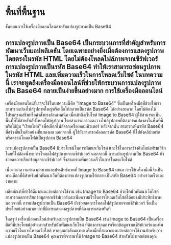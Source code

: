 พื้นที่พื้นฐาน
==============

ขั้นตอนการใช้เครื่องมือออนไลน์สำหรับแปลงรูปภาพเป็น Base64

การแปลงรูปภาพเป็น Base64 เป็นกระบวนการที่สำคัญสำหรับการพัฒนาเว็บแอปพลิเคชัน โดยเฉพาะอย่างยิ่งเมื่อต้องการแสดงรูปภาพโดยตรงในรหัส HTML โดยไม่ต้องโหลดไฟล์ภาพจากเซิร์ฟเวอร์ การแปลงรูปภาพเป็นรหัส Base64 ทำให้เราสามารถซ่อนรูปภาพในรหัส HTML และเพิ่มความเร็วในการโหลดเว็บไซต์ ในบทความนี้ เราจะพูดถึงเครื่องมือออนไลน์ที่ช่วยให้กระบวนการแปลงรูปภาพเป็น Base64 กลายเป็นง่ายขึ้นอย่างมาก การใช้เครื่องมือออนไลน์
-----------------------

เครื่องมือออนไลน์ที่เราจะใช้ในบทความนี้คือ "Image to Base64" ซึ่งเป็นเครื่องมือที่ช่วยให้เราสามารถแปลงไฟล์รูปภาพใหญ่หรือเล็กให้กลายเป็นรหัส Base64 ได้อย่างสะดวก โดยไม่ต้องใช้โปรแกรมเสริมหรือคำสั่งทางด้านเทคนิค เมื่อเข้าถึงเว็บไซต์ Image to Base64 ผู้ใช้สามารถเห็นพื้นที่ที่ใช้สำหรับอัปโหลดไฟล์รูปภาพ โดยสามารถลากและวางไฟล์รูปภาพที่ต้องการแปลงลงในพื้นที่นี้ หรือใช้ปุ่ม "เรียกไฟล์" เพื่อเลือกไฟล์จากเครื่องคอมพิวเตอร์ หลังจากนั้น สามารถเห็นรหัส Base64 ที่สร้างขึ้นในตัวอย่างที่แสดงผล นอกจากนี้ ผู้ใช้ยังสามารถคัดลอกรหัส Base64 นี้ไปยังคลิปบอร์ด หรือดาวน์โหลดไฟล์เป็นรูปภาพ Base64

การแปลงรูปภาพเป็น Base64 มีประโยชน์ในการพัฒนาเว็บไซต์ และใช้ในการสร้างอินไลน์เฟรมเวิร์ก โดยที่ไม่ต้องพึ่งพาการโหลดไฟล์รูปภาพจากเซิร์ฟเวอร์ นอกจากนี้ การแปลงรูปภาพเป็น Base64 ยังช่วยลดการเรียกข้อมูลจากเซิร์ฟเวอร์ ซึ่งสามารถเพิ่มความเร็วในการโหลดเว็บไซต์

เนื่องจากความสะดวกสบายและประสิทธิภาพที่ Image to Base64 เสนอ การใช้เครื่องมือนี้จึงเป็นทางเลือกที่ดีสำหรับนักพัฒนาเว็บที่ต้องการแปลงรูปภาพให้กลายเป็นรหัส Base64 อย่างรวดเร็วและง่ายดาย

ผลิตภัณฑ์ที่ทำได้ดีมากและง่ายต่อการใช้งาน เช่น Image to Base64 ช่วยให้นักพัฒนาเว็บไซต์สามารถลดการเรียกข้อมูลจากเซิร์ฟเวอร์และเพิ่มความเร็วในการโหลดเว็บไซต์ได้อย่างมีประสิทธิภาพ นอกจากนี้ การแปลงรูปภาพเป็น Base64 ยังช่วยลดการโหลดไฟล์รูปภาพจากเซิร์ฟเวอร์ ซึ่งเป็นประโยชน์อย่างมากเวลาที่มีการแสดงผลรูปภาพที่ต้องการแสดงทันที

ในสรุป เครื่องมือออนไลน์สำหรับแปลงรูปภาพเป็น Base64 เช่น Image to Base64 เป็นเครื่องมือที่มีประโยชน์อย่างมากสำหรับนักพัฒนาเว็บไซต์ ที่ต้องการลดการเรียกข้อมูลจากเซิร์ฟเวอร์และเพิ่มความเร็วในการโหลดเว็บไซต์ หากคุณกำลังมองหาเครื่องมือที่สะดวกและง่ายต่อการใช้งานสำหรับการแปลงรูปภาพเป็น Base64 คุณควรพิจารณาใช้ Image to Base64 สำหรับโปรเจกต์ของคุณ